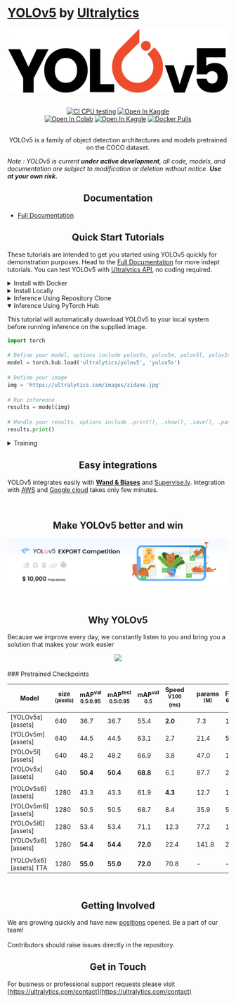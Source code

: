 # [YOLOv5](https://ultralytics.com/yolov5) by [Ultralytics](https://ultralytics.com)

<div align="center">
<p>
<img src="assets/img/yolov5-logo-s.png" />
</p>
<br>
<div>
<a href="https://github.com/ultralytics/yolov5/actions"><img src="https://github.com/ultralytics/yolov5/workflows/CI%20CPU%20testing/badge.svg" alt="CI CPU testing"></a>
<a href="https://zenodo.org/badge/latestdoi/264818686"><img src="https://zenodo.org/badge/264818686.svg" alt="Open In Kaggle"></a>
<br>  
<a href="https://colab.research.google.com/github/ultralytics/yolov5/blob/master/tutorial.ipynb"><img src="https://colab.research.google.com/assets/colab-badge.svg" alt="Open In Colab"></a>
<a href="https://www.kaggle.com/ultralytics/yolov5"><img src="https://kaggle.com/static/images/open-in-kaggle.svg" alt="Open In Kaggle"></a>
<a href="https://hub.docker.com/r/ultralytics/yolov5"><img src="https://img.shields.io/docker/pulls/ultralytics/yolov5?logo=docker" alt="Docker Pulls"></a>
</div>


<br>
<p>
YOLOv5 is a family of object detection architectures and models pretrained on the COCO dataset.
</p>
</div>  

*Note : YOLOv5 is current **under active development**, all code, models, and documentation are subject to modification or deletion without notice. __Use at your own risk.__*

## <div align="center">Documentation</div>
* [Full Documentation](https://docs.ultralytics.com)

## <div align="center">Quick Start Tutorials</div>
These tutorials are intended to get you started using YOLOv5 quickly for demonstration purposes. Head to the [Full Documentation](https://docs.ultralytics.com) for more indept tutorials. You can test YOLOv5 with [Ultralytics API](https://ultralytics.com/yolov5), no coding required.
<details>
<summary>
Install with Docker
</summary>  

```bash
sudo docker pull ultralytics/yolov5:latest
```
find more details in our [docker tutorial](https://github.com/ultralytics/yolov5/wiki/Docker-Quickstart)
</details>
<details>
<summary>
Install Locally
</summary>

```bash
# Clone into current directory
$ git clone git@github.com:ultralytics/yolov5.git .
# Install requirements
$ pip install -r requirements.txt
```

</details>
<details>
<summary>Inference Using Repository Clone</summary>

*NOTE : In order to follow this tutorial please ensure you have installed YOLOv5 locally.*  

```bash
# Run inference based on selected input
$ python detect.py --source 0  # webcam
                            file.jpg  # image 
                            file.mp4  # video
                            path/  # directory
                            path/*.jpg  # glob
                            'https://youtu.be/NUsoVlDFqZg'  # YouTube video
                            'rtsp://example.com/media.mp4'  # RTSP, RTMP, HTTP stream
```

</details>
<details open>
<summary>Inference Using PyTorch Hub</summary>

This tutorial will automatically download YOLOv5 to your local system before running inference on the supplied image.  

```python
import torch

# Define your model, options include yolov5s, yolov5m, yolov5l, yolov5x
model = torch.hub.load('ultralytics/yolov5', 'yolov5s')

# Define your image
img = 'https://ultralytics.com/images/zidane.jpg'

# Run inference
results = model(img)

# Handle your results, options include .print(), .show(), .save(), .panadas().xyz()
results.print()
```

</details>

<details>
<summary>Training</summary>

*NOTE : In order to follow this tutorial please ensure you have installed YOLOv5 locally.*  

```bash
$ python train.py --data coco.yaml --cfg yolov5s.yaml --weights '' --batch-size 64
                                         yolov5m                                40
                                         yolov5l                                24
                                         yolov5x                                16

```

</details>

  
## <div align="center">Easy integrations</div>
YOLOv5 integrates easily with <b>[Wand & Biases](https://github.com/ultralytics/yolov5/issues/1289)</b> and [Supervise.ly](https://github.com/ultralytics/yolov5/issues/2518). Integration with [AWS](https://github.com/ultralytics/yolov5/wiki/AWS-Quickstart) and [Google cloud](https://github.com/ultralytics/yolov5/wiki/GCP-Quickstart) takes only few minutes.
  
  <br/>

  ## <div align="center">Make YOLOv5 better and win</div>
  <p>
<img src="assets/img/export_competition_banner.png" />
</p> 
<br/>


## <div align="center">Why YOLOv5</div>

Because we improve every day, we constantly listen to you and bring you a solution that makes your work easier

<div align="center">
<img src="https://user-images.githubusercontent.com/26833433/114313216-f0a5e100-9af5-11eb-8445-c682b60da2e3.png">
</div>


<br/>
### Pretrained Checkpoints


Model |size<br><sup>(pixels) |mAP<sup>val<br>0.5:0.95 |mAP<sup>test<br>0.5:0.95 |mAP<sup>val<br>0.5 |Speed<br><sup>V100 (ms) | |params<br><sup>(M) |FLOPS<br><sup>640 (B)
---   |---  |---        |---         |---             |---                |---|---              |---
[YOLOv5s][assets]    |640  |36.7     |36.7     |55.4     |**2.0** | |7.3   |17.0
[YOLOv5m][assets]    |640  |44.5     |44.5     |63.1     |2.7     | |21.4  |51.3
[YOLOv5l][assets]    |640  |48.2     |48.2     |66.9     |3.8     | |47.0  |115.4
[YOLOv5x][assets]    |640  |**50.4** |**50.4** |**68.8** |6.1     | |87.7  |218.8
| | | | | | || |
[YOLOv5s6][assets]   |1280 |43.3     |43.3     |61.9     |**4.3** | |12.7  |17.4
[YOLOv5m6][assets]   |1280 |50.5     |50.5     |68.7     |8.4     | |35.9  |52.4
[YOLOv5l6][assets]   |1280 |53.4     |53.4     |71.1     |12.3    | |77.2  |117.7
[YOLOv5x6][assets]   |1280 |**54.4** |**54.4** |**72.0** |22.4    | |141.8 |222.9
| | | | | | || |
[YOLOv5x6][assets] TTA |1280 |**55.0** |**55.0** |**72.0** |70.8 | |-  |-



<br/>

## <div align="center">Getting Involved</div>

We are growing quickly and have new [positions](https://startupmatcher.com/s/ultralytics) opened. Be a part of our team!
<br/>  
Contributors should raise issues directly in the repository. 

## <div align="center">Get in Touch</div>

For business or professional support requests please visit [https://ultralytics.com/contact](https://ultralytics.com/contact)
